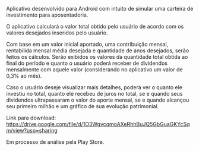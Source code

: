 Aplicativo desenvolvido para Android com intuito de simular uma carteira de investimento para aposentadoria.

O aplicativo calculará o valor total obtido pelo usuário de acordo com os valores desejados inseridos pelo usuário.

Com base em um valor inicial aportado, uma contribuição mensal, rentabilida mensal média desejada e quantidade de anos desejados, serão feitos os cálculos. Serão exibidos os valores da quantidade total obtida ao final do período e quanto o usuário poderá receber de dividendos mensalmente com aquele valor (considerando no aplicativo um valor de 0,3% ao mês).

Caso o usuário deseje visualizar mais detalhes, poderá ver o quanto ele investiu no total, quanto ele recebeu de juros no total, se e quando seus dividendos ultrapassaram o valor do aporte mensal, se e quando alcançou seu primeiro milhão e um gráfico de sua evolução patrimonial.

Link para download: https://drive.google.com/file/d/1O3WgvcqmoAXeRhhBuJQ5GbGuaGKYcSqm/view?usp=sharing

Em processo de análise pela Play Store.
